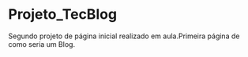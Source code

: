 # Projeto_TecBlog
Segundo projeto de página inicial realizado em aula.Primeira página de como seria um Blog.
